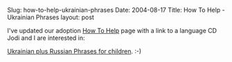 Slug: how-to-help-ukrainian-phrases
Date: 2004-08-17
Title: How To Help - Ukrainian Phrases
layout: post

I&#39;ve updated our adoption <a href="http://redmonk.net/adoption/how_to_help.php">How To Help</a> page with a link to a language CD Jodi and I are interested in:

<a href="http://internet.cybermesa.com/~fdd/ua_main_new.html">Ukrainian plus Russian Phrases for children</a>. :-)
